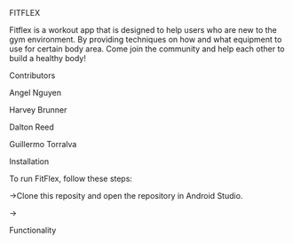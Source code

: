 FITFLEX 

Fitflex is a workout app that is designed to help users who are new to the gym environment. By providing techniques on how and what equipment to use for certain body area. Come join the community and  help each other to build a healthy body! 

Contributors 

Angel Nguyen 

Harvey Brunner 

Dalton Reed 

Guillermo Torralva 

 

Installation 

To run FitFlex, follow these steps: 

->Clone this reposity and open the repository in Android Studio. 

-> 

 

Functionality 
